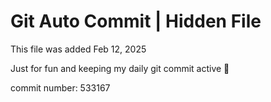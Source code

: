 # Git Auto Commit | Hidden File

This file was added Feb 12, 2025

Just for fun and keeping my daily git commit active 🤪

commit number: 533167

